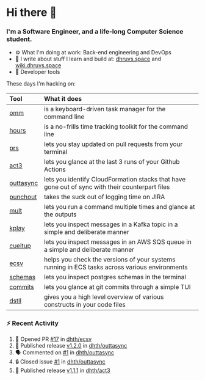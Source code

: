 Hi there 👋
===

### I'm a Software Engineer, and a life-long Computer Science student.


- ⚙️  What I'm doing at work: Back-end engineering and DevOps
- 🌱 I write about stuff I learn and build at:
    [dhruvs.space](https://dhruvs.space) and [wiki.dhruvs.space](https://wiki.dhruvs.space)
- 💙 Developer tools

These days I'm hacking on:

| Tool                                           | What it does                                                                                    |
|:-----------------------------------------------|:------------------------------------------------------------------------------------------------|
| [omm](https://github.com/dhth/omm)             | is a keyboard-driven task manager for the command line                                          |
| [hours](https://github.com/dhth/hours)         | is a no-frills time tracking toolkit for the command line                                       |
| [prs](https://github.com/dhth/prs)             | lets you stay updated on pull requests from your terminal                                       |
| [act3](https://github.com/dhth/act3)           | lets you glance at the last 3 runs of your Github Actions                                       |
| [outtasync](https://github.com/dhth/outtasync) | lets you identify CloudFormation stacks that have gone out of sync with their counterpart files |
| [punchout](https://github.com/dhth/punchout)   | takes the suck out of logging time on JIRA                                                      |
| [mult](https://github.com/dhth/mult)           | lets you run a command multiple times and glance at the outputs                                 |
| [kplay](https://github.com/dhth/kplay)         | lets you inspect messages in a Kafka topic in a simple and deliberate manner                    |
| [cueitup](https://github.com/dhth/cueitup)     | lets you inspect messages in an AWS SQS queue in a simple and deliberate manner                 |
| [ecsv](https://github.com/dhth/ecsv)           | helps you check the versions of your systems running in ECS tasks across various environments   |
| [schemas](https://github.com/dhth/schemas)     | lets you inspect postgres schemas in the terminal                                               |
| [commits](https://github.com/dhth/commits)     | lets you glance at git commits through a simple TUI                                             |
| [dstll](https://github.com/dhth/dstll)         | gives you a high level overview of various constructs in your code files                        |

### :zap: Recent Activity

<!--START_SECTION:activity-->
1. 💪 Opened PR [#17](https://github.com/dhth/ecsv/pull/17) in [dhth/ecsv](https://github.com/dhth/ecsv)
2. 🚀 Published release [v1.2.0](https://github.com/dhth/outtasync/releases/tag/v1.2.0) in [dhth/outtasync](https://github.com/dhth/outtasync)
3. 🗣 Commented on [#1](https://github.com/dhth/outtasync/issues/1#issuecomment-2295691953) in [dhth/outtasync](https://github.com/dhth/outtasync)
4. 🔒 Closed issue [#1](https://github.com/dhth/outtasync/issues/1) in [dhth/outtasync](https://github.com/dhth/outtasync)
5. 🚀 Published release [v1.1.1](https://github.com/dhth/act3/releases/tag/v1.1.1) in [dhth/act3](https://github.com/dhth/act3)
<!--END_SECTION:activity-->
